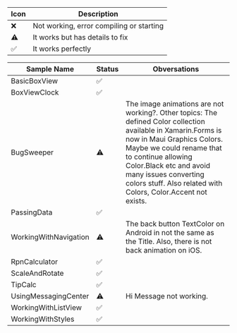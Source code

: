 Icon | Description
-- | --
❌ | Not working, error compiling or starting
⚠️ | It works but has details to fix
✅ | It works perfectly

| Sample Name   | Status   | Obversations   |
|---|---|---|
| BasicBoxView   | ✅   |   |
| BoxViewClock    | ✅   |   |
| BugSweeper   | ⚠️   | The image animations are not working?. Other topics: The defined Color collection available in Xamarin.Forms is now in Maui Graphics Colors. Maybe we could rename that to continue allowing Color.Black etc and avoid many issues converting colors stuff. Also related with Colors, Color.Accent not exists.  |
| PassingData   | ✅   |   |
| WorkingWithNavigation  | ⚠️   | The back button TextColor on Android in not the same as the Title. Also, there is not back animation on iOS.   |
| RpnCalculator   | ✅   |   |
| ScaleAndRotate   | ✅   |   |
| TipCalc   | ✅   |   |
| UsingMessagingCenter   | ⚠️   | Hi Message not working.  |
| WorkingWithListView   | ✅   |   |
| WorkingWithStyles   | ✅   |   |